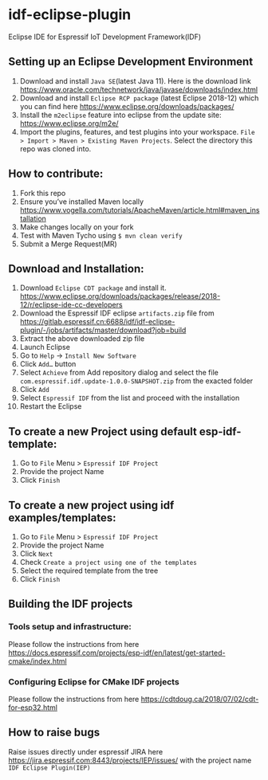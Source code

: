 # idf-eclipse-plugin

Eclipse IDE for Espressif IoT Development Framework(IDF)

## Setting up an Eclipse Development Environment
1. Download and install `Java SE`(latest Java 11). Here is the download link https://www.oracle.com/technetwork/java/javase/downloads/index.html
2. Download and install `Eclipse RCP package` (latest Eclipse 2018-12) which you can find here https://www.eclipse.org/downloads/packages/
3. Install the `m2eclipse` feature into eclipse from the update site: https://www.eclipse.org/m2e/
4. Import the plugins, features, and test plugins into your workspace. `File > Import > Maven > Existing Maven Projects`. Select the directory this repo was cloned into.


## How to contribute:
1. Fork this repo 
2. Ensure you’ve installed Maven locally https://www.vogella.com/tutorials/ApacheMaven/article.html#maven_installation 
3. Make changes locally on your fork
4. Test with Maven Tycho using `$ mvn clean verify`
5. Submit a Merge Request(MR)


## Download and Installation:

1. Download `Eclipse CDT package` and install it. https://www.eclipse.org/downloads/packages/release/2018-12/r/eclipse-ide-cc-developers
2. Download the Espressif IDF eclipse `artifacts.zip` file from https://gitlab.espressif.cn:6688/idf/idf-eclipse-plugin/-/jobs/artifacts/master/download?job=build
3. Extract the above downloaded zip file
4. Launch Eclipse
5. Go to `Help` -> `Install New Software`
6. Click `Add…` button
7. Select `Achieve` from Add repository dialog and select the file ``com.espressif.idf.update-1.0.0-SNAPSHOT.zip`` from the exacted folder
8. Click `Add`
9. Select `Espressif IDF` from the list and proceed with the installation 
10. Restart the Eclipse


## To create a new Project using default esp-idf-template:
1. Go to `File` Menu > `Espressif IDF Project`
2. Provide the project Name
3. Click `Finish`


## To create a new project using idf examples/templates:
1. Go to `File` Menu > `Espressif IDF Project`
2. Provide the project Name
3. Click `Next`
4. Check `Create a project using one of the templates`
5. Select the required template from the tree
6. Click `Finish`

## Building the IDF projects

### Tools setup and infrastructure:
Please follow the instructions from here https://docs.espressif.com/projects/esp-idf/en/latest/get-started-cmake/index.html

### Configuring Eclipse for CMake IDF projects
Please follow the instructions from here https://cdtdoug.ca/2018/07/02/cdt-for-esp32.html


## How to raise bugs
Raise issues directly under espressif JIRA here https://jira.espressif.com:8443/projects/IEP/issues/ with the project name `IDF Eclipse Plugin(IEP)`

